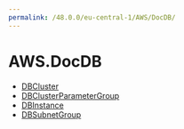 ```yaml
---
permalink: /48.0.0/eu-central-1/AWS/DocDB/
---
```


# AWS.DocDB



* [DBCluster](DBCluster.md)
* [DBClusterParameterGroup](DBClusterParameterGroup.md)
* [DBInstance](DBInstance.md)
* [DBSubnetGroup](DBSubnetGroup.md)
